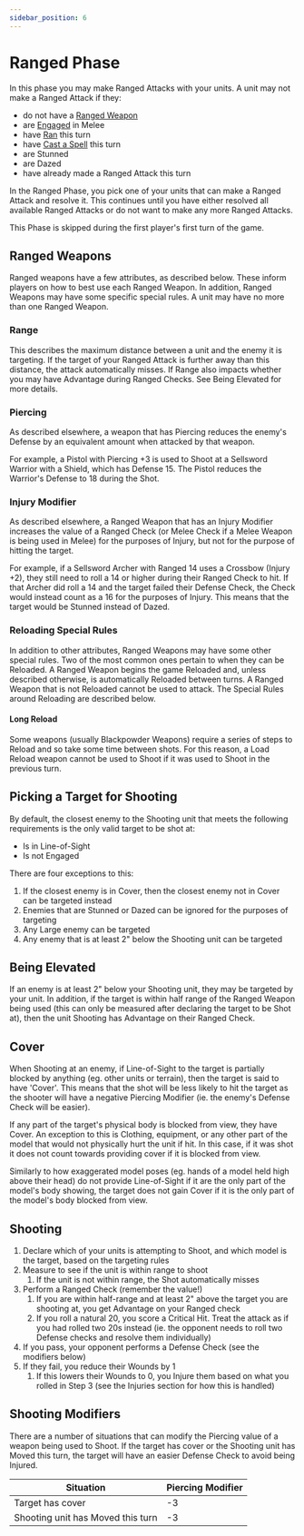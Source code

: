 ```yaml
---
sidebar_position: 6
---
```

# Ranged Phase

In this phase you may make Ranged Attacks with your units. A unit may not make a Ranged Attack if they:
* do not have a [Ranged Weapon](#reloading-special-rules)
* are [Engaged](docs/3.%20Game%20Rules/3.%20Engage%20Phase.md) in Melee
* have [Ran](docs/3.%20Game%20Rules/4.%20Move%20Phase.md#running) this turn
* have [Cast a Spell](docs/3.%20Game%20Rules/5.%20Cast%20Phase.md) this turn
* are Stunned
* are Dazed
* have already made a Ranged Attack this turn

In the Ranged Phase, you pick one of your units that can make a Ranged Attack and resolve it. This continues until you have either resolved all available Ranged Attacks or do not want to make any more Ranged Attacks.

This Phase is skipped during the first player's first turn of the game.
## Ranged Weapons

Ranged weapons have a few attributes, as described below. These inform players on how to best use each Ranged Weapon. In addition, Ranged Weapons may have some specific special rules. A unit may have no more than one Ranged Weapon.

### Range

This describes the maximum distance between a unit and the enemy it is targeting. If the target of your Ranged Attack is further away than this distance, the attack automatically misses. If Range also impacts whether you may have Advantage during Ranged Checks. See Being Elevated for more details.

### Piercing

As described elsewhere, a weapon that has Piercing reduces the enemy's Defense by an equivalent amount when attacked by that weapon.

For example, a Pistol with Piercing +3 is used to Shoot at a Sellsword Warrior with a Shield, which has Defense 15. The Pistol reduces the Warrior's Defense to 18 during the Shot.

### Injury Modifier

As described elsewhere, a Ranged Weapon that has an Injury Modifier increases the value of a Ranged Check (or Melee Check if a Melee Weapon is being used in Melee) for the purposes of Injury, but not for the purpose of hitting the target.

For example, if a Sellsword Archer with Ranged 14 uses a Crossbow (Injury +2), they still need to roll a 14 or higher during their Ranged Check to hit. If that Archer did roll a 14 and the target failed their Defense Check, the Check would instead count as a 16 for the purposes of Injury. This means that the target would be Stunned instead of Dazed.

### Reloading Special Rules

In addition to other attributes, Ranged Weapons may have some other special rules. Two of the most common ones pertain to when they can be Reloaded. A Ranged Weapon begins the game Reloaded and, unless described otherwise, is automatically Reloaded between turns. A Ranged Weapon that is not Reloaded cannot be used to attack. The Special Rules around Reloading are described below.

<!--
JP 27-10-25: Removing the following, now that we are looking at removing this special rule.
#### Stand and Reload

Some weapons are too difficult to Reload while Moving. Stand and Reload requires a unit to forego Moving for a turn to Reload. A weapon that has this property starts the game Loaded. Once used to attack, the unit must not Move during a future Move Phase before the weapon can be used to Shoot again. A unit can forego its Move in a Move Phase and then immediately Shoot using the weapon in the Shoot Phase of the same turn.
-->
#### Long Reload

Some weapons (usually Blackpowder Weapons) require a series of steps to Reload and so take some time between shots. For this reason, a Load Reload weapon cannot be used to Shoot if it was used to Shoot in the previous turn.

## Picking a Target for Shooting
By default, the closest enemy to the Shooting unit that meets the following requirements is the only valid target to be shot at:
* Is in Line-of-Sight
* Is not Engaged

There are four exceptions to this:
1. If the closest enemy is in Cover, then the closest enemy not in Cover can be targeted instead
2. Enemies that are Stunned or Dazed can be ignored for the purposes of targeting
3. Any Large enemy can be targeted
4. Any enemy that is at least 2" below the Shooting unit can be targeted

<!--
JP 25-03-25:
Example to use:
From closest to furthest:
Stunned in Cover (Can shoot)
Stunned in Cover (Can shoot)
In Cover (Can shoot)
In Cover (Cannot shoot)
Not In Cover (Can shoot)
Not In Cover (Cannot shoot)
Large (Can shoot)
Someone that is at least 2" below the shooter (Can shoot)

Give explanation why each can or cannot be shot at
-->

## Being Elevated

If an enemy is at least 2" below your Shooting unit, they may be targeted by your unit. In addition, if the target is within half range of the Ranged Weapon being used (this can only be measured after declaring the target to be Shot at), then the unit Shooting has Advantage on their Ranged Check.

## Cover

When Shooting at an enemy, if Line-of-Sight to the target is partially blocked by anything (eg. other units or terrain), then the target is said to have 'Cover'. This means that the shot will be less likely to hit the target as the shooter will have a negative Piercing Modifier (ie. the enemy's Defense Check will be easier).

If any part of the target's physical body is blocked from view, they have Cover. An exception to this is Clothing, equipment, or any other part of the model that would not physically hurt the unit if hit. In this case, if it was shot it does not count towards providing cover if it is blocked from view.

Similarly to how exaggerated model poses (eg. hands of a model held high above their head) do not provide Line-of-Sight if it are the only part of the model's body showing, the target does not gain Cover if it is the only part of the model's body blocked from view.

## Shooting
<!--
JP 25-03-25: Add a simple overview of how to resolve a Shot.
-->

1. Declare which of your units is attempting to Shoot, and which model is the target, based on the targeting rules
2. Measure to see if the unit is within range to shoot
	1. If the unit is not within range, the Shot automatically misses
3. Perform a Ranged Check (remember the value!)
	1. If you are within half-range and at least 2" above the target you are shooting at, you get Advantage on your Ranged check
	2. If you roll a natural 20, you score a Critical Hit. Treat the attack as if you had rolled two 20s instead (ie. the opponent needs to roll two Defense checks and resolve them individually)
4. If you pass, your opponent performs a Defense Check (see the modifiers below)
5. If they fail, you reduce their Wounds by 1
	1. If this lowers their Wounds to 0, you Injure them based on what you rolled in Step 3 (see the Injuries section for how this is handled)


## Shooting Modifiers

There are a number of situations that can modify the Piercing value of a weapon being used to Shoot. If the target has cover or the Shooting unit has Moved this turn, the target will have an easier Defense Check to avoid being Injured.

| Situation                         | Piercing Modifier |
| --------------------------------- | ----------------- |
| Target has cover                  | -3                |
| Shooting unit has Moved this turn | -3                |



